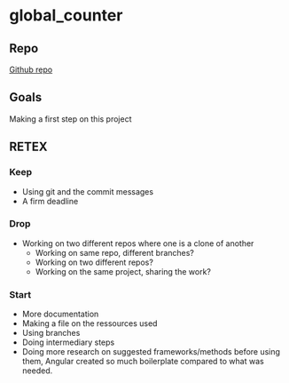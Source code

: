 # global_counter
## Repo
[Github repo](https://github.com/Practical-Guide-to-Coding/global-counter)
## Goals
Making a first step on this project

## RETEX
### Keep
- Using git and the commit messages
- A firm deadline
### Drop
- Working on two different repos where one is a clone of another
  - Working on same repo, different branches?
  - Working on two different repos?
  - Working on the same project, sharing the work?
### Start
- More documentation
- Making a file on the ressources used
- Using branches
- Doing intermediary steps
- Doing more research on suggested frameworks/methods before using them, Angular created so much boilerplate compared to what was needed.
